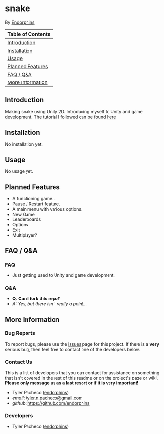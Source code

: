 # snake

By [Endorphins][endorphins]

| Table of Contents                     |
|---------------------------------------|
| [Introduction](#introduction)         |
| [Installation](#installation)         |
| [Usage](#usage)                       |
| [Planned Features](#planned_features) |
| [FAQ / Q&A](#faq)                     |
| [More Information](#more_info)        |

<a name="introduction"></a>
## Introduction

 <!-- NOTE: This is the README.md, it uses Markdown and should be read with an application that can use it. If not, it should still be readable with anything that can read *.txt files. -->

Making snake using Unity 2D. Introducing myself to Unity and game development. The tutorial I followed can be found [here](https://noobtuts.com/unity/2d-snake-game)

<a name="installation"></a>
## Installation

No installation yet.

<a name="usage"></a>
## Usage

No usage yet.

<a name="planned_features"></a>
## Planned Features

* A functioning game...
* Pause / Restart feature.
* A main menu with various options.
 * New Game
 * Leaderboards
 * Options
 * Exit
* Multiplayer?

<a name="faq"></a>
## FAQ / Q&A

### FAQ

* Just getting used to Unity and game development.

### Q&A

* **Q: Can I fork this repo?**
 * _A: Yes, but there isn't really a point..._

<a name="more_info"></a>
## More Information

### Bug Reports

To report bugs, please use the [issues][github issues] page for this project. If there is a **very** serious bug, then feel free to contact one of the developers below.

### Contact Us

This is a list of developers that you can contact for assistance on something that isn't covered in the rest of this readme or on the project's [page][github page] or [wiki][github wiki].  
**Please only message us as a last resort or if it is very important!**

* Tyler Pacheco ([endorphins][endorphins])
 * _email_: tyler.n.pacheco@gmail.com
 * _github_: https://github.com/endorphins

### Developers

* Tyler Pacheco ([endorphins][endorphins])

[endorphins]: https://github.com/endorphins
[github page]: https://github.com/endorphins/hello-git
[github issues]: https://github.com/endorphins/hello-git/issues
[github wiki]: https://github.com/endorphins/hello-git/wiki
